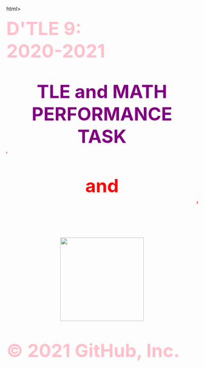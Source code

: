 html><head>
<style> 

body {
  background-image: url("back.jpg");background-repeat:no-repeat;
}
</style>
</head>
<body>
  <p align="center"><font color="pink" font style="Verdana" font size="7"><b>
  <marquee behavior="alternate" direction="down"> D'TLE 9:<br>
   2020-2021<br>  
 <p align= "center"> <font color="Purple" font style="Verdana" font size="7"><b> TLE and MATH PERFORMANCE TASK </b>
<font color="red"  font size="7" font style="Verdana"><b>
<marquee behavior="scroll" direction="right">TODAY</marquee><b><br>
<b>and<br>
<marquee behavior="scroll" direction="left">TOMORROW</marquee><b>
<p align="center"> <image src="Today-Tomorrow.jpg" width = 220, length = 220> </img> <br>
</b></font></b></font></p></body></html>
© 2021 GitHub, Inc.
